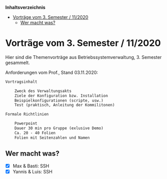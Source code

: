 <!-- START doctoc generated TOC please keep comment here to allow auto update -->
<!-- DON'T EDIT THIS SECTION, INSTEAD RE-RUN doctoc TO UPDATE -->
**Inhaltsverzeichnis**

- [Vorträge vom 3. Semester / 11/2020](#vorträge-vom-3-semester--112020)
  - [Wer macht was?](#wer-macht-was)

<!-- END doctoc generated TOC please keep comment here to allow auto update -->

Vorträge vom 3. Semester / 11/2020
==================================

Hier sind die Themenvorträge aus Betriebssystemverwaltung,  3. Semester gesammelt.

Anforderungen vom Prof., Stand 03.11.2020:

```txt
Vortragsinhalt

    Zweck des Verwaltungsakts
    Ziele der Konfiguration bzw. Installation
    Beispielkonfigurationen (scripte, usw.)
    Test (praktisch, Anleitung der Kommilitonen)

Formale Richtlinien

    Powerpoint
    Dauer 30 min pro Gruppe (exlusive Demo)
    Ca. 20 - 40 Folien
    Folien mit Seitenzahlen und Namen
```

## Wer macht was?

- [x] Max & Basti: SSH
- [x] Yannis & Luis: SSH <!--höhö-->
